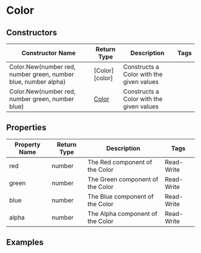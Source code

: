 # Color

## Constructors

| Constructor Name | Return Type | Description | Tags |
|---------------|-------------|-------------|------|
| Color.New(number red, number green, number blue, number alpha) | [Color][color] | 	Constructs a Color with the given values |
| Color.New(number red, number green, number blue) | [Color](color) | Constructs a Color with the given values |

## Properties

| Property Name | Return Type | Description | Tags |
|---------------|-------------|-------------|------|
| red | number | 	The Red component of the Color | Read-Write |
| green | number | The Green component of the Color | Read-Write |
| blue | number | The Blue component of the Color | Read-Write |
| alpha | number | The Alpha component of the Color | Read-Write |

## Examples